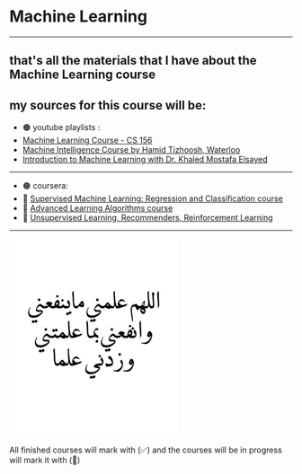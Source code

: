 # Machine Learning 
-----------------------------------------------
## that's all the materials that I have about the Machine Learning course 
## my sources for this course will be:
- 🟠 youtube playlists : 
- [Machine Learning Course - CS 156](https://www.youtube.com/watch?v=mbyG85GZ0PI&list=PLD63A284B7615313A)
- [Machine Intelligence Course by Hamid Tizhoosh, Waterloo](https://www.youtube.com/watch?v=tExPpuk-UQ8&list=PLTWMfSykrrxfwhr-DdvX2Yzt8gNoILCFA&pp=iAQB)
- [Introduction to Machine Learning with Dr. Khaled Mostafa Elsayed](https://www.youtube.com/watch?v=HM6iDHvX0DU&list=PL5JZLxl_tFCdOXYNVz7Wl7XyFR67q658r)
---------------------------------------------------------
- 🟠 coursera: 
- 🔁 [Supervised Machine Learning: Regression and Classification course](https://www.coursera.org/learn/machine-learning?specialization=machine-learning-introduction)
- 🔁 [Advanced Learning Algorithms course](https://www.coursera.org/learn/advanced-learning-algorithms?specialization=machine-learning-introduction)
- 🔁 [Unsupervised Learning, Recommenders, Reinforcement Learning](https://www.coursera.org/learn/unsupervised-learning-recommenders-reinforcement-learning?specialization=machine-learning-introduction)

---------------------------------------------------
<img src="doaa.jpg" alt="اللهم انفعني بما علمتني وعلمني ما ينفعني" width = "300px" align="center">

All finished courses will mark with (✅) and the courses will be in progress will mark it with (🔁)